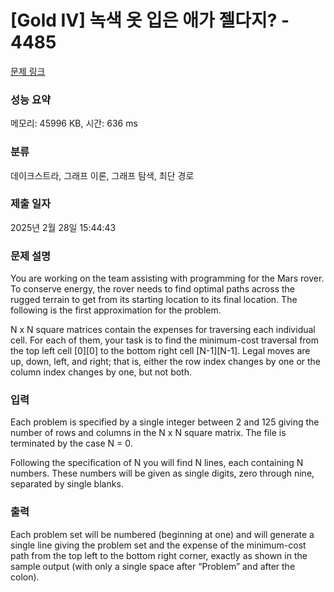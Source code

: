# [Gold IV] 녹색 옷 입은 애가 젤다지? - 4485 

[문제 링크](https://www.acmicpc.net/problem/4485) 

### 성능 요약

메모리: 45996 KB, 시간: 636 ms

### 분류

데이크스트라, 그래프 이론, 그래프 탐색, 최단 경로

### 제출 일자

2025년 2월 28일 15:44:43

### 문제 설명

<p>You are working on the team assisting with programming for the Mars rover. To conserve energy, the rover needs to find optimal paths across the rugged terrain to get from its starting location to its final location. The following is the first approximation for the problem.</p>

<p>N x N square matrices contain the expenses for traversing each individual cell. For each of them, your task is to find the minimum-cost traversal from the top left cell [0][0] to the bottom right cell [N-1][N-1]. Legal moves are up, down, left, and right; that is, either the row index changes by one or the column index changes by one, but not both.</p>

### 입력 

 <p>Each problem is specified by a single integer between 2 and 125 giving the number of rows and columns in the N x N square matrix. The file is terminated by the case N = 0.</p>

<p>Following the specification of N you will find N lines, each containing N numbers. These numbers will be given as single digits, zero through nine, separated by single blanks.</p>

### 출력 

 <p>Each problem set will be numbered (beginning at one) and will generate a single line giving the problem set and the expense of the minimum-cost path from the top left to the bottom right corner, exactly as shown in the sample output (with only a single space after “Problem” and after the colon).</p>

